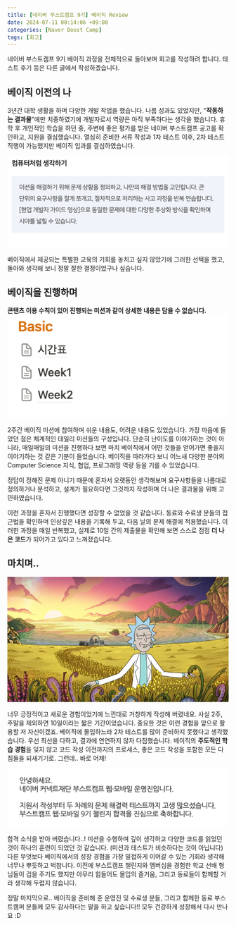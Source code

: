 ```yaml
---
title: [네이버 부스트캠프 9기] 베이직 Review
date: 2024-07-11 00:14:06 +09:00
categories: [Naver Boost Camp]
tags: [회고]
---
```


네이버 부스트캠프 9기 베이직 과정을 전체적으로 돌아보며 회고를 작성하려 합니다. 테스트 후기 등은 다른 글에서 작성하겠습니다.

## 베이직 이전의 나

3년간 대학 생활을 하며 다양한 개발 작업을 했습니다. 나름 성과도 있었지만, "**작동하는 결과물**"에만 치중하였기에 개발자로서 역량은 아직 부족하다는 생각을 했습니다. 휴학 후 개인적인 학습을 하던 중, 주변에 좋은 평가를 받은 네이버 부스트캠프 공고를 확인하고, 지원을 결심했습니다. 열심히 준비한 서류 작성과 1차 테스트 이후, 2차 테스트 직행이 가능했지만 베이직 입과를 결심하였습니다.

![img.png](../assets/img/basic%20review/img.png)

베이직에서 제공되는 특별한 교육의 기회를 놓치고 싶지 않았기에 그러한 선택을 했고, 돌아와 생각해 보니 정말 잘한 결정이었구나 싶습니다.

## 베이직을 진행하며

**콘텐츠 이용 수칙이 있어 진행되는 미션과 같이 상세한 내용은 담을 수 없습니다.**
![img_1.png](../assets/img/basic%20review/img_1.png)

2주간 베이직 미션에 참여하며 쉬운 내용도, 어려운 내용도 있었습니다. 가장 마음에 들었던 점은 체계적인 데일리 미션들의 구성입니다. 단순히 난이도를 이야기하는 것이 아니라, 매일매일의 미션을 진행하다 보면 마치 베이직에서 어떤 것들을 얻어가면 좋을지 이야기하는 것 같은 기분이 들었습니다. 베이직을 따라가다 보니 어느새 다양한 분야의 Computer Science 지식, 협업, 프로그래밍 역량 등을 기를 수 있었습니다.

정답이 정해진 문제 아니기 때문에 혼자서 오랫동안 생각해보며 요구사항들을 나름대로 정의하거나 분석하고, 설계가 필요하다면 그것까지 작성하며 더 나은 결과물을 위해 고민하였습니다.

이런 과정을 혼자서 진행했다면 성장할 수 없었을 것 같습니다. 동료와 수료생 분들의 접근법을 확인하며 인상깊은 내용을 기록해 두고, 다음 날의 문제 해결에 적용했습니다. 이러한 과정을 매일 반복했고, 실제로 10일 간의 제출물을 확인해 보면 스스로 점점 **더 나은 코드**가 되어가고 있다고 느껴졌습니다.

## 마치며..

![img_2.png](../assets/img/basic%20review/img_2.png)

너무 긍정적이고 새로운 경험이었기에 느낀대로 거창하게 작성해 버렸네요. 사실 2주, 주말을 제외하면 10일이라는 짧은 기간이었습니다. 중요한 것은 이런 경험을 앞으로 활용할 저 자신이겠죠. 베이직에 몰입하느라 2차 테스트를 많이 준비하지 못했다고 생각했습니다. 우선 최선을 다하고, 결과에 연연하지 않자 다짐했습니다. 베이직의 **주도적인 학습 경험**을 잊지 않고 코드 작성 이전까지의 프로세스, 좋은 코드 작성을 포함한 모든 다짐들을 되새기기로. 그런데.. 바로 어제!

![img_3.png](../assets/img/basic%20review/img_3.png)

합격 소식을 받아 버렸습니다..! 미션을 수행하며 깊이 생각하고 다양한 코드를 읽었던 것이 하나의 훈련이 되었던 것 같습니다.
(미션과 테스트가 비슷하다는 것이 아닙니다)
다른 무엇보다 베이직에서의 성장 경험을 가장 밀접하게 이어갈 수 있는 기회라 생각해 너무나 뿌듯하고 벅찹니다.
이전에 부스트캠프 챌린지와 멤버십을 경험한 학교 선배 형님들이 겁을 주기도 했지만 아무리 힘들어도 몰입의 즐거움, 그리고 동료들이 함께할 거라 생각해 두렵지 않습니다.

정말 마지막으로.. 베이직을 준비해 준 운영진 및 수료생 분들, 그리고 함께한 동료 부스트캠퍼 분들께 모두 감사하다는 말을 하고 싶습니다!! 모두 건강하게 성장해서 다시 만나요 :D
